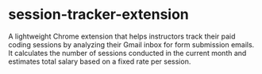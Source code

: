 # session-tracker-extension
A lightweight Chrome extension that helps instructors track their paid coding sessions by analyzing their Gmail inbox for form submission emails. It calculates the number of sessions conducted in the current month and estimates total salary based on a fixed rate per session.
